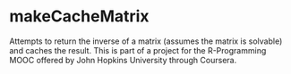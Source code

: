 # makeCacheMatrix
Attempts to return the inverse of a matrix (assumes the matrix is solvable) and caches the result.
This is part of a project for the R-Programming MOOC offered by John Hopkins University through Coursera.
